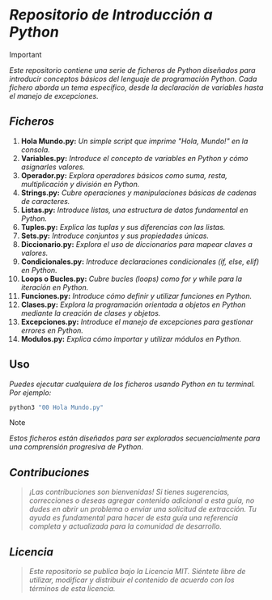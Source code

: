 <!-- Autor: Daniel Benjamin Perez Morales -->
<!-- GitHub: https://github.com/D4nitrix13 -->
<!-- GitLab: https://gitlab.com/D4nitrix13 -->
<!-- Correo electrónico: danielperezdev@proton.me -->
# **_Repositorio de Introducción a Python_**

> [!IMPORTANT]
> _Este repositorio contiene una serie de ficheros de Python diseñados para introducir conceptos básicos del lenguaje de programación Python. Cada fichero aborda un tema específico, desde la declaración de variables hasta el manejo de excepciones._

## _**Ficheros**_

1. **Hola Mundo.py:** _Un simple script que imprime "Hola, Mundo!" en la consola._
2. **Variables.py:** _Introduce el concepto de variables en Python y cómo asignarles valores._
3. **Operador.py:** _Explora operadores básicos como suma, resta, multiplicación y división en Python._
4. **Strings.py:** _Cubre operaciones y manipulaciones básicas de cadenas de caracteres._
5. **Listas.py:** _Introduce listas, una estructura de datos fundamental en Python._
6. **Tuples.py:** _Explica las tuplas y sus diferencias con las listas._
7. **Sets.py:** _Introduce conjuntos y sus propiedades únicas._
8. **Diccionario.py:** _Explora el uso de diccionarios para mapear claves a valores._
9. **Condicionales.py:** _Introduce declaraciones condicionales (if, else, elif) en Python._
10. **Loops o Bucles.py:** _Cubre bucles (loops) como for y while para la iteración en Python._
11. **Funciones.py:** _Introduce cómo definir y utilizar funciones en Python._
12. **Clases.py:** _Explora la programación orientada a objetos en Python mediante la creación de clases y objetos._
13. **Excepciones.py:** _Introduce el manejo de excepciones para gestionar errores en Python._
14. **Modulos.py:** _Explica cómo importar y utilizar módulos en Python._

## **Uso**

_Puedes ejecutar cualquiera de los ficheros usando Python en tu terminal. Por ejemplo:_

```bash
python3 "00 Hola Mundo.py"
```

> [!NOTE]
> _Estos ficheros están diseñados para ser explorados secuencialmente para una comprensión progresiva de Python._

## _**Contribuciones**_

> _¡Las contribuciones son bienvenidas! Si tienes sugerencias, correcciones o deseas agregar contenido adicional a esta guía, no dudes en abrir un problema o enviar una solicitud de extracción. Tu ayuda es fundamental para hacer de esta guía una referencia completa y actualizada para la comunidad de desarrollo._

## _**Licencia**_

> _Este repositorio se publica bajo la Licencia MIT. Siéntete libre de utilizar, modificar y distribuir el contenido de acuerdo con los términos de esta licencia._

